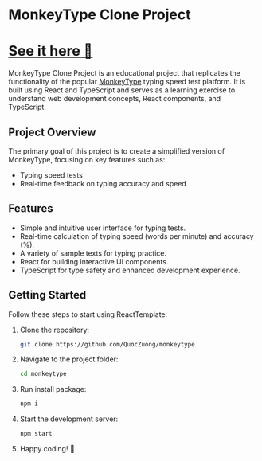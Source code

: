 # MonkeyType Clone Project

# [See it here 👀](https://quoczuong.github.io/monkeytype/)

MonkeyType Clone Project is an educational project that replicates the functionality of the popular [MonkeyType](https://monkeytype.com) typing speed test platform. It is built using React and TypeScript and serves as a learning exercise to understand web development concepts, React components, and TypeScript.

## Project Overview

The primary goal of this project is to create a simplified version of MonkeyType, focusing on key features such as:

-   Typing speed tests
-   Real-time feedback on typing accuracy and speed

## Features

-   Simple and intuitive user interface for typing tests.
-   Real-time calculation of typing speed (words per minute) and accuracy (%).
-   A variety of sample texts for typing practice.
-   React for building interactive UI components.
-   TypeScript for type safety and enhanced development experience.

## Getting Started

Follow these steps to start using ReactTemplate:

1. Clone the repository:

    ```bash
    git clone https://github.com/QuocZuong/monkeytype
    ```

2. Navigate to the project folder:

    ```bash
    cd monkeytype
    ```

3. Run install package:

    ```bash
    npm i
    ```

4. Start the development server:
    ```bash
    npm start
    ```
5. Happy coding! 🚀
